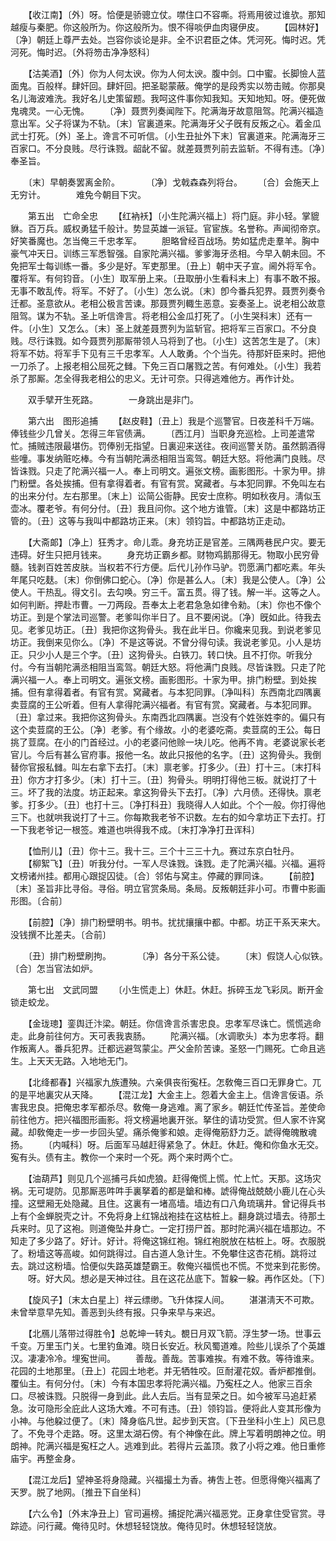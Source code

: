 <!-- { "loadSidebar": true } -->
　　【收江南】〔外〕呀。恰便是骄骢立仗。噤住口不容嘶。将焉用彼过谁欤。那知越瘦与秦肥。你这般所为。你这般所为。恨不得啖伊血肉寝伊皮。 
　　【园林好】〔净〕朝廷上尊严去处。岂容你谈论是非。全不识君臣之体。凭河死。悔时迟。凭河死。悔时迟。〔外将笏击净净怒科〕 

　　【沽美酒】〔外〕你为人何太谀。你为人何太谀。腹中剑。口中蜜。长脚憸人蓝面鬼。百般样。肆奸回。肆奸回。把圣聪蒙蔽。俺学的是段秀实以笏击贼。你那臭名儿海波难洗。我好名儿史策留题。我呵这件事你知我知。天知地知。呀。便死做鬼魂灵。一心无愧。 
　　〔净〕聂贾列奏闻陛下。陀满海牙故意阻驾。陀满兴福造意出军。父子将谋为不轨。〔末〕官裏道来。陀满海牙父子旣有反叛之心。着金瓜武士打死。〔外〕圣上。谗言不可听信。〔小生丑扯外下末〕官裏道来。陀满海牙三百家口。不分良贱。尽行诛戮。龆龀不留。就差聂贾列前去监斩。不得有违。〔净〕奉圣旨。 

　　〔末〕早朝奏罢离金阶。　　　　〔净〕戈戟森森列将台。 
　　〔合〕会施天上无穷计。　　　　难免今朝目下灾。 

　　第五出　亡命全忠 
　　【红衲袄】〔小生陀满兴福上〕将门庭。非小轻。掌貔貅。百万兵。威权勇猛千般计。势显英雄一派钲。官宦族。名誉称。声闻彻帝京。好笑番魔也。怎当俺三千忠孝军。 
　　胆略曾经百战场。势如猛虎走羣羊。胸中豪气冲天日。训练三军悉智强。自家陀满兴福。爹爹海牙丞相。今早入朝未回。不免把军士每训练一番。多少是好。军吏那里。〔丑上〕朝中天子宣。阃外将军令。覆将军。有何钧音。〔小生〕取军册上来。〔丑取册小生看科末上〕有事不敢不报。无事不敢乱传。将军。不好了。〔小生〕怎么说。〔末〕卽今番兵犯界。聂贾列奏令迁都。圣意欲从。老相公极言苦谏。那聂贾列輙生恶意。妄奏圣上。说老相公故意阻驾。谋为不轨。圣上听信谗言。将老相公金瓜打死了。〔小生哭科末〕还有一件。〔小生〕又怎么。〔末〕圣上就差聂贾列为监斩官。把将军三百家口。不分良贱。尽行诛戮。如今聂贾列那厮带领人马将到了也。〔小生〕这苦怎生是了。〔末〕将军不妨。将军手下见有三千忠孝军。人人敢勇。个个当先。待那奸臣来时。把他一刀杀了。上报老相公屈死之雠。下免三百口屠戮之苦。有何难处。〔小生〕我若杀了那厮。怎全得我老相公的忠义。无计可奈。只得逃难他方。再作计处。 

　　双手擘开生死路。　　　　一身跳出是非门。 

　　第六出　图形追捕 
　　【赵皮鞋】〔丑上〕我是个巡警官。日夜差科千万端。俸钱些少几曾关。怎得三年官债满。 
　　〔西江月〕当职身充巡检。上司差遣常忙。捕贼违限最堪伤。罚俸别无指望。日裏迎来送往。夜间巡警关防。虽然鹅酒得些噇。事发纳赃吃棒。今有当朝陀满丞相阻当鸾驾。朝廷大怒。将他满门良贱。尽皆诛戮。只走了陀满兴福一人。奉上司明文。遍张文榜。画影图形。十家为甲。排门粉壁。各处挨捕。但有拿得着者。有官有赏。窝藏者。与本犯同罪。不免叫左右的出来分付。左右那里。〔末上〕讼简公衙静。民安士庶称。明如秋夜月。淸似玉壶冰。覆老爷。有何分付。〔丑〕我且问你。这个地方谁管。〔末〕这是中都路坊正管的。〔丑〕这等与我叫中都路坊正来。〔末〕领钧旨。中都路坊正走动。 

　　【大斋郞】〔净上〕狂秀才。命儿乖。身充坊正是官差。三隅两巷民户灾。要无违碍。好生只把月钱来。 
　　身充坊正霸乡都。财物鸡鹅那得无。物取小民穷骨髓。钱剥百姓苦皮肤。当权若不行方便。后代儿孙作马驴。罚愿满门都吃素。年头年尾只吃麸。〔末〕你倒佛口蛇心。〔净〕你是甚么人。〔末〕我是公使人。〔净〕公使人。干热乱。得文引。去勾唤。穷三千。富五贯。得了钱。解一半。这等之人。如何判断。押赴市曹。一刀两段。吾奉太上老君急急如律令勑。〔末〕你也不像个坊正。到是个掌法司巡警。老爹叫你半日了。且不要闲说。〔净〕旣如此。待我去见。老爹见坊正。〔丑〕我把你这狗骨头。我在此半日。你纔来见我。到说老爹见坊正。我倒来见你么。〔净〕不是这等说。不曾分得句读。我说老爹见。小人是坊正。只少小人是三个字。〔丑〕这狗骨头。白铁刀。转口快。且不打你。听我分付。今有当朝陀满丞相阻当鸾驾。朝廷大怒。将他满门良贱。尽皆诛戮。只走了陀满兴福一人。奉上司明文。遍张文榜。画影图形。十家为甲。排门粉壁。到处挨捕。但有拿得着者。有官有赏。窝藏者。与本犯同罪。〔净叫科〕东西南北四隅裏卖荳腐的王公听着。但有人拿得陀满兴福者。有官有赏。窝藏者。与本犯同罪。〔丑〕拿过来。我把你这狗骨头。东南西北四隅裏。岂没有个姓张姓李的。偏只有这个卖荳腐的王公。〔净〕老爹。有个缘故。小的老婆吃斋。卖荳腐的王公。每日挑了荳腐。在小的门首经过。小的老婆问他赊一块儿吃。他再不肯。老婆说家长老官儿。今后有甚么官府事。报他一名。故此只报他的名字。〔丑〕这狗骨头。我倒替你官报私雠。叫左右拿下去打。〔末〕禀老爹。打多少。〔丑〕打十三。〔末打科丑〕你方才打多少。〔末〕打十三。〔丑〕狗骨头。明明打得他三板。就说打了十三。坏了我的法度。坊正起来。拿这狗骨头下去打。〔净〕六月债。还得快。禀老爹。打多少。〔丑〕也打十三。〔净打科丑〕我晓得人人如此。个个一般。你打得他三下。也就哄我说打了十三。你每欺我老爷不识数。左右的如今拿坊正下去打。打一下我老爷记一根签。难道也哄得我不成。〔末打净净打丑诨科〕 

　　【恤刑儿】〔丑〕你十三。我十三。三个十三三十九。赛过东京白牡丹。 
　　【柳絮飞】〔丑〕听我分付。一军人尽诛戮。诛戮。走了陀满兴福。兴福。遍将文榜诸州挂。都用心跟捉囚徒。〔合〕邻佑与窝主。停藏的罪同诛。 
　　【前腔】〔末〕圣旨非比寻俗。寻俗。明立官赏条局。条局。反叛朝廷非小可。市曹中影画形图。〔合前〕 

　　【前腔】〔净〕排门粉壁明书。明书。扰扰攘攘中都。中都。坊正干系天来大。没钱撰不比差夫。〔合前〕 

　　〔丑〕排门粉壁刷拘。　　　　〔净〕各分干系公徒。 
　　〔末〕假饶人心似铁。　　　　〔合〕怎当官法如炉。 

　　第七出　文武同盟 
　　〔小生慌走上〕休赶。休赶。拆碎玉龙飞彩凤。断开金锁走蛟龙。 

　　【金珑璁】銮舆迁汴梁。朝廷。你信谗言杀害忠良。忠孝军尽诛亡。慌慌逃命走。此身前往何方。天可表我衷肠。 
　　陀满兴福。〔水调歌头〕本为忠孝将。翻作叛离人。番兵犯界。迁都远避驾蒙尘。严父金阶苦谏。圣怒一门赐死。亡命且逃生。上天天无路。入地地无门。 

　　【北绛都春】兴福家九族遭殃。六亲俱丧衔寃枉。怎敎俺三百口无罪身亡。兀的是平地裏灾从天降。 
　　【混江龙】大金主上。怨着大金主上。信谗言佞语。杀害我忠良。把俺忠孝军都杀尽。敎俺一身逃难。离了家乡。朝廷忙传圣旨。差使命前往他方。把兴福图形画影。将文榜遍地裏开张。拏住的请功受赏。但人家不许窝藏。却敎俺走一步一步回头望。痛杀俺爹和娘。走得俺筋舒力乏。諕得俺魄散魂扬。 
　　〔内喊科〕呀。后面军马越赶得紧急了。休赶。休赶。俺和你鱼水无交。寃有头。债有主。教你一个来时一个死。两个来时两个亡。 

　　【油葫芦】则见几个巡捕弓兵如虎狼。赶得俺慌上慌。忙上忙。天那。这场灾祸。无可堤防。见那厮恶吽吽手裏拏着的都是鎗和棒。諕得俺战兢兢小鹿儿在心头撞。这壁厢无处隐藏。且住。这裏有一堵高墙。墙边有口八角琉璃井。曾记得兵书上有个金蝉脱壳之计。不免将身上红锦战袍挂在这枯桩上。翻身跳过墙去。待那土兵来时。见了这袍。则道俺坠井身亡。一定打捞尸首。那时陀满兴福在墙那边。不知走了多少路了。好计。好计。将俺这锦红袍。锦红袍脱放在枯桩上。呀。衣服脱了。粉墙这等高峻。如何跳得过。自古道人急计生。不免攀住这杏花梢。跳将过去。跳过这粉墙。恰便似失路英雄楚霸王。敎俺兴福慌也不慌。不觉来到花影傍。 
　　呀。好大风。想必是天神过往。且在这花丛底下。暂躱一躱。再作区处。〔下〕 

　　【旋风子】〔末太白星上〕祥云缥缈。飞升体探人间。 
　　湛湛淸天不可欺。未曾举意早先知。善恶到头终有报。只争来早与来迟。 

　　【北鴈儿落带过得胜令】总乾坤一转丸。覩日月双飞箭。浮生梦一场。世事云千变。万里玉门关。七里钓鱼滩。晓日长安近。秋风蜀道难。险些儿误杀了个英雄汉。凄凄冷冷。埋寃世间。 
　　善哉。善哉。苦事难挨。有难不救。等待谁来。花园的土地那里。〔丑上〕花园土地老。并无牺牲咬。叵耐灌花奴。香炉都推倒。覆仙主。有何分付。〔末〕今有本国忠孝将陀满兴福。乃寃枉之人。他家三百余口。尽被诛戮。只脱得一身到此。此人去后。当有显荣之日。如今被军马追赶紧急。汝可隐形全庇此人这场大难。不可有违。〔丑〕领钧旨。便将此人变其形像为小神。与他躱过便了。〔末〕降身临凡世。起步到天宫。〔下丑坐科小生上〕风已息了。不免寻个走路。呀。这里太湖石傍。有个神像在此。牌上写着明朗神之位。明朗神。陀满兴福是寃枉之人。逃难到此。若得片云盖顶。救了小将之难。他日重修庙宇。再整金身。 

　　【混江龙后】望神圣将身隐藏。兴福撮土为香。祷吿上苍。但愿得俺兴福离了天罗。脱了地网。〔推丑下自坐科〕 

　　【六么令】〔外末净丑上〕官司遍榜。捕捉陀满兴福恶党。正身拿住受官赏。寻踪迹。问行藏。俺待见时。休想轻轻饶放。俺待见时。休想轻轻饶放。 
